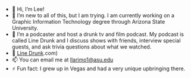 - 👋 Hi, I’m Lee!
- 👀 I’m new to all of this, but I am trying. I am currently working on a Graphic Information Technology degree through Arizona State University.
- 🥃 I’m a podcaster and host a drunk tv and film podcast. My podcast is called Line Drunk and I discuss shows with friends, interview special guests, and ask trivia questions about what we watched.
- 🎥 [Line Drunk](https://open.spotify.com/show/1yw1pUPwtbVpfSNk0VltiD).com)
- 📫 You can email me at llarimo1@asu.edu
- ⚡ Fun fact: I grew up in Vegas and had a very unique upbringing there.

<!---
llarimo1/llarimo1 is a ✨ special ✨ repository because its `README.md` (this file) appears on your GitHub profile.
You can click the Preview link to take a look at your changes.
--->
